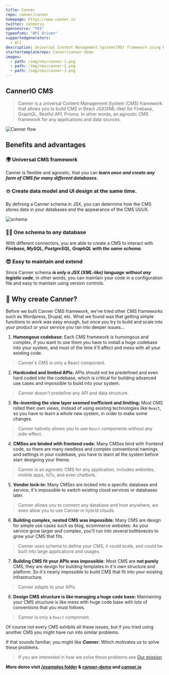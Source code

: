 ```yaml
---
title: Canner
repo: canner/canner
homepage: https://www.canner.io
twitter: cannerio
opensource: "YES"
typeofcms: "API Driven"
supportedgenerators:
  - All
description: Universal Content Management System(CMS) framework using React & Apollo GraphQL. Support Prisma, GraphQL, Firebase and Restful API 
startertemplaterepo: Canner/canner-demo
images:
  - path: /img/cms/canner-1.png
  - path: /img/cms/canner-2.png
  - path: /img/cms/canner-3.png
---
```

## CannerIO CMS

> Canner is a universal Content Management System (CMS) framework that allows you to build CMS in React JSX(XML-like) for Firebase, GraphQL, Restful API, Prisma. In other words, an agnostic CMS framework for any applications and data sources. 

![Canner flow](https://cdn.canner.io/images/home/flow.gif)

## Benefits and advantages

### 🌍 Universal CMS framework

Canner is flexible and agnostic, that you can ***learn once and create any form of CMS for many different databases.***

### ⛄ Create data model and UI design at the same time.

By defining a Canner schema in JSX, you can determine how the CMS stores data in your databases and the appearance of the CMS UI/UX.

![schema](https://cdn.canner.io/images/home/schema.png)

### 👩‍💻 One schema to any database

With different connectors, you are able to create a CMS to interact with ***Firebase, MySQL, PostgreSQL, GraphQL with the same schema***.

### 😎 Easy to maintain and extend

Since Canner schema ***is only a JSX (XML-like) language without any logistic code***, in other words, you can maintain your code in a configuration file and easy to maintain using version controls.


## 🙌 Why create Canner?

Before we built Canner CMS framework, we've tried other CMS frameworks such as Wordpress, Drupal, etc. What we found was that getting simple functions to work was easy enough, but once you try to build and scale into your product or your service you ran into deeper issues...

1. **Humongous codebase:**  Each CMS framework is humongous and complex, if you want to use them you have to install a huge codebase into your system, and most of the time it'll affect and mess with all your existing code.
> Canner's CMS is only a React component.
2. **Hardcoded and limited APIs:**  APIs should not be predefined and even hard coded into the codebase, which is critical for building advanced use cases and impossible to build into your system.
> Canner doesn't predefine any API and data structure.
3. **Re-inventing the view layer seemed inefficient and limiting:**  Most CMS rolled their own views, instead of using existing technologies like `React`, so you have to learn a whole new system, in order to make some changes.
> Canner natively allows you to use `React` components without any side-effect.
4. **CMSes are binded with frontend code:**  Many CMSes bind with frontend code, so there are many needless and complex conventional namings and settings in your codebase, you have to learn all the system before start designing your theme.
> Canner is an agnostic CMS for any application, includes websites, mobile apps, IoTs, and even chatbots.
5. **Vendor lock-in:** Many CMSes are locked into a specific database and service, it's impossible to switch existing cloud services or databases later.
> Canner allows you to connect any database and host anywhere, we even allow you to use Canner in hybrid clouds.
6. **Building complex, nested CMS was impossible:** Many CMS are design for simple use cases such as blog, ecommerce websites. As your service grow larger and complex, you'll run into several bottlenecks to grow your CMS that fits.
> Canner uses schema to define your CMS, it could scale, and could be built into large applications and usages.
7. **Building CMS fit your APIs was impossible:** Most CMS are **not purely** CMS, they are design for building templates in it's own structure and platform.  So it's nearly impossible to build CMS that fit into your existing infrastructure.
> Canner adapts to your APIs.
8. **Design CMS structure is like managing a huge code base:** Maintaining your CMS structure is like mess with huge code base with lots of conventions that you must follows.
> Canner is only a `React` component.

Of course not every CMS exhibits all these issues, but if you tried using another CMS you might have run into similar problems.

If that sounds familiar, you might like ***Canner***. Which motivates us to solve these problems.

> If you are interested in how we solve these problems see [Our mission](https://www.canner.io/docs/why-mission.html)

**More demo visit [/examples folder](https://github.com/Canner/canner/tree/master/examples) & [canner-demo](https://github.com/Canner/canner-demo) and  [canner.io](https://www.canner.io/)**
